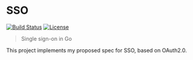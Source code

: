 SSO
===

[![Build Status](https://api.travis-ci.org/nickfrostatx/sso.svg?branch=master)](https://travis-ci.org/nickfrostatx/sso)
[![License](https://img.shields.io/badge/license-MIT-blue.svg)](https://raw.githubusercontent.com/nickfrostatx/sso/master/LICENSE)

> Single sign-on in Go

This project implements my proposed spec for SSO, based on OAuth2.0.
